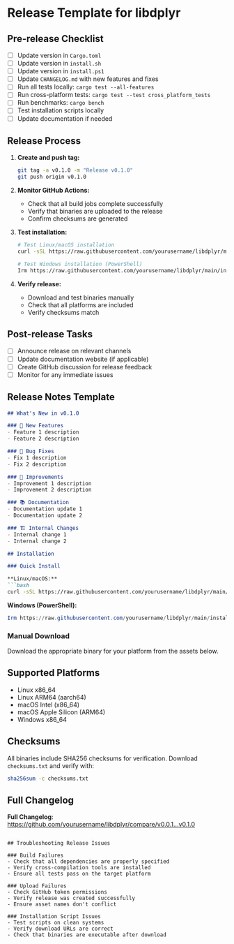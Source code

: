 # Release Template for libdplyr

## Pre-release Checklist

- [ ] Update version in `Cargo.toml`
- [ ] Update version in `install.sh`
- [ ] Update version in `install.ps1`
- [ ] Update `CHANGELOG.md` with new features and fixes
- [ ] Run all tests locally: `cargo test --all-features`
- [ ] Run cross-platform tests: `cargo test --test cross_platform_tests`
- [ ] Run benchmarks: `cargo bench`
- [ ] Test installation scripts locally
- [ ] Update documentation if needed

## Release Process

1. **Create and push tag:**
   ```bash
   git tag -a v0.1.0 -m "Release v0.1.0"
   git push origin v0.1.0
   ```

2. **Monitor GitHub Actions:**
   - Check that all build jobs complete successfully
   - Verify that binaries are uploaded to the release
   - Confirm checksums are generated

3. **Test installation:**
   ```bash
   # Test Linux/macOS installation
   curl -sSL https://raw.githubusercontent.com/yourusername/libdplyr/main/install.sh | bash
   
   # Test Windows installation (PowerShell)
   Irm https://raw.githubusercontent.com/yourusername/libdplyr/main/install.ps1 | iex
   ```

4. **Verify release:**
   - Download and test binaries manually
   - Check that all platforms are included
   - Verify checksums match

## Post-release Tasks

- [ ] Announce release on relevant channels
- [ ] Update documentation website (if applicable)
- [ ] Create GitHub discussion for release feedback
- [ ] Monitor for any immediate issues

## Release Notes Template

```markdown
## What's New in v0.1.0

### 🚀 New Features
- Feature 1 description
- Feature 2 description

### 🐛 Bug Fixes
- Fix 1 description
- Fix 2 description

### 🔧 Improvements
- Improvement 1 description
- Improvement 2 description

### 📚 Documentation
- Documentation update 1
- Documentation update 2

### 🏗️ Internal Changes
- Internal change 1
- Internal change 2

## Installation

### Quick Install

**Linux/macOS:**
```bash
curl -sSL https://raw.githubusercontent.com/yourusername/libdplyr/main/install.sh | bash
```

**Windows (PowerShell):**
```powershell
Irm https://raw.githubusercontent.com/yourusername/libdplyr/main/install.ps1 | iex
```

### Manual Download

Download the appropriate binary for your platform from the assets below.

## Supported Platforms

- Linux x86_64
- Linux ARM64 (aarch64)
- macOS Intel (x86_64)
- macOS Apple Silicon (ARM64)
- Windows x86_64

## Checksums

All binaries include SHA256 checksums for verification. Download `checksums.txt` and verify with:

```bash
sha256sum -c checksums.txt
```

## Full Changelog

**Full Changelog**: https://github.com/yourusername/libdplyr/compare/v0.0.1...v0.1.0
```

## Troubleshooting Release Issues

### Build Failures
- Check that all dependencies are properly specified
- Verify cross-compilation tools are installed
- Ensure all tests pass on the target platform

### Upload Failures
- Check GitHub token permissions
- Verify release was created successfully
- Ensure asset names don't conflict

### Installation Script Issues
- Test scripts on clean systems
- Verify download URLs are correct
- Check that binaries are executable after download
